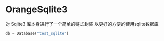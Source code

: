 # OrangeSqlite3
对 Sqlite3 库本身进行了一个简单的链式封装
以更好的方便的使用sqlite数据库

```py
db = Database("test_sqlite")
```
